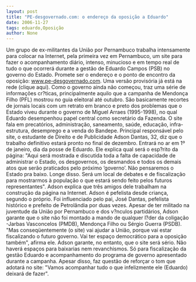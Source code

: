 ```yaml
---
layout: post
title: "PE-desgovernado.com: o endereço da oposição a Eduardo"
date: 2006-11-27
tags: eduardo,Oposição
author: None
---
```


Um grupo de ex-militantes da União por Pernambuco trabalha intensamente para colocar na Internet, pela primeira vez em Pernambuco, um site para fazer o acompanhamento diário, intenso, minucioso e em tempo real de tudo o que ocorrerá durante a gestão de Eduardo Campos (PSB) no governo do Estado. Promete ser o endereço e o ponto de encontro da oposição: www.pe-desgovernado.com. Uma versão provisória já está na rede (clique aqui). Como o governo ainda não começou, traz uma série de informações cr?ticas, principalmente aquilo que a campanha de Mendonça Filho (PFL) mostrou no guia eleitoral até outubro. São basicamente recortes de jornais locais com um retrato em branco e preto dos problemas que o Estado viveu durante o governo de Miguel Arraes (1995-1998), no qual Eduardo desempenhou papel central como secretário da Fazenda. O site fala em precatórios, administração, saneamento, saúde, educação, infra-estrutura, desemprego e a venda do Bandepe. Principal responsável pelo site, o estudante de Direito e de Publicidade Adson Dantas, 32, diz que o trabalho definitivo estará pronto no final de dezembro. Entrará no ar em 1º de janeiro, dia da posse de Eduardo. Ele explica qual será o esp?rito da página: \"Aqui será mostrada e discutida toda a falta de capacidade de administrar o Estado, os desgovernos, os desmandos e todos os demais atos que serão praticados pelo próximo ‘governo’. Não pensaremos o Estado pra baixo. Longe disso. Será um local de debates e de fiscalização para mostrarmos à população o que estará sendo feito pelos futuros representantes\". Adson explica que três amigos dele trabalham na construção da página na Internet. Adson é pefelista desde criança, segundo o próprio. Foi influenciado pelo pai, José Dantas, pefelista histórico e prefeito de Petrolândia por duas vezes. Apesar de ter militado na juventude da União por Pernambuco e dos v?nculos partidários, Adson garante que o site não foi montado a mando de qualquer l?der da coligação -Jarbas Vasconcelos (PMDB), Mendonça Filho ou Sérgio Guerra (PSDB). \"Mas conseqüentemente (o site) vai ajudar a União, porque vai estar fiscalizando o futuro governo. Vai ter espaço democrático para a oposição também\", afirma ele. Adson garante, no entanto, que o site será sério. Não haverá espaços para baixarias nem revanchismos. Só para fiscalização da gestão Eduardo e acompanhamento do programa de governo apresentado durante a campanha. Apesar disso, faz questão de reforçar o tom que adotará no site: \"Vamos acompanhar tudo o que infelizmente ele (Eduardo) deixará de fazer\". 